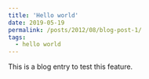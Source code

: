 ```yaml
---
title: 'Hello world'
date: 2019-05-19
permalink: /posts/2012/08/blog-post-1/
tags:
  - hello world
---
```


This is a blog entry to test this feature.

